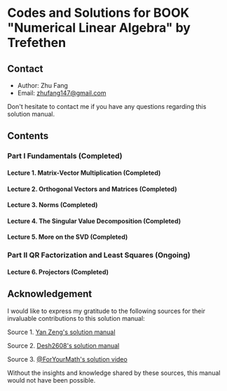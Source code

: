 # Codes and Solutions for BOOK "Numerical Linear Algebra" by Trefethen

## Contact
- Author: Zhu Fang
- Email: zhufang147@gmail.com

Don't hesitate to contact me if you have any questions regarding this solution manual.

## Contents

### Part I Fundamentals (Completed)
#### Lecture 1. Matrix-Vector Multiplication (Completed)
#### Lecture 2. Orthogonal Vectors and Matrices (Completed)
#### Lecture 3. Norms (Completed)
#### Lecture 4. The Singular Value Decomposition (Completed)
#### Lecture 5. More on the SVD (Completed)

### Part II QR Factorization and Least Squares (Ongoing)
#### Lecture 6. Projectors (Completed)

## Acknowledgement
I would like to express my gratitude to the following sources for their invaluable contributions to this solution manual:

Source 1. [Yan Zeng's solution manual](https://www.quantsummaries.com/trefethen_bau.pdf)

Source 2. [Desh2608's solution manual](https://github.com/desh2608/numerical-linear-algebra)

Source 3. [@ForYourMath's solution video](https://youtu.be/JiePvWjCGHk)

Without the insights and knowledge shared by these sources, this manual would not have been possible.

